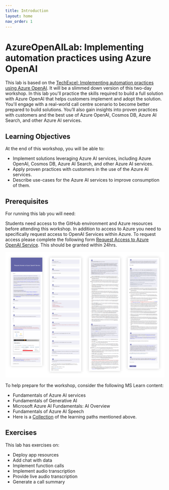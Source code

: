 ```yaml
---
title: Introduction
layout: home
nav_order: 1
---
```


# AzureOpenAILab: Implementing automation practices using Azure OpenAI

This lab is based on the [TechExcel: Implementing automation practices using Azure OpenAI](https://microsoft.github.io/TechExcel-Implementing-automation-practices-using-Azure-OpenAI). It will be a slimmed down version of this two-day workshop.
In this lab you'll practice the skills required to build a full solution with Azure OpenAI that helps customers implement and adopt the solution. You'll engage with a real-world call centre scenario to become better prepared to build solutions. You’ll also gain insights into proven practices with customers and the best use of Azure OpenAI, Cosmos DB, Azure AI Search, and other Azure AI services.

## Learning Objectives

At the end of this workshop, you will be able to:

- Implement solutions leveraging Azure AI services, including Azure OpenAI, Cosmos DB, Azure AI Search, and other Azure AI services.
- Apply proven practices with customers in the use of the Azure AI services.  
- Describe use-cases for the Azure AI services to improve consumption of them.

## Prerequisites

For running this lab you will need:

Students need access to the GitHub environment and Azure resources before attending this workshop. In addition to access to Azure you need to specifically request access to OpenAI Services within Azure. To request access please complete the following form [Request Access to Azure OpenAI Service](https://customervoice.microsoft.com/Pages/ResponsePage.aspx?id=v4j5cvGGr0GRqy180BHbR7en2Ais5pxKtso_Pz4b1_xUNTZBNzRKNlVQSFhZMU9aV09EVzYxWFdORCQlQCN0PWcu). This should be granted within 24hrs.

![Request Form Sample](media/Instructions/0000_RequestOpenAIAccess.png)

To help prepare for the workshop, consider the following MS Learn content:

- Fundamentals of Azure AI services
- Fundamentals of Generative AI
- Microsoft Azure AI Fundamentals: AI Overview
- Fundamentals of Azure AI Speech
- Here is a [Collection](https://learn.microsoft.com/en-us/collections/jp5a6e530r0pe) of the learning paths mentioned above.

## Exercises

This lab has exercises on:

- Deploy app resources
- Add chat with data
- Implement function calls
- Implement audio transcription
- Provide live audio transcription
- Generate a call summary